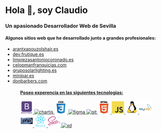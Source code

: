 <h1 align="left">Hola 👋, soy Claudio</h1>
<h3 align="left">Un apasionado Desarrollador Web de Sevilla</h3>

<h4 align="left">Algunos sitios web que he desarrollado junto a grandes profesionales:</h4>
<ul>
    <li><a href="https://arantxapouzolshair.es/" target="_blank" rel="noreferrer">arantxapouzolshair.es</li>
    <li><a href="https://dev.frutique.es/" target="_blank" rel="noreferrer">dev.frutique.es</li>
    <li><a href="http://limpiezasantoniocoronado.es/" target="_blank" rel="noreferrer">limpiezasantoniocoronado.es</li>
    <li><a href="https://celopmanfranquicias.com/" target="_blank" rel="noreferrer">celopmanfranquicias.com</li>
    <li><a href="https://gruposolarlighting.es/" target="_blank" rel="noreferrer">gruposolarlighting.es</li>
    <li><a href="https://minipar.es/" target="_blank" rel="noreferrer">minipar.es</li>
    <li><a href="https://donbarbers.com/" target="_blank" rel="noreferrer">donbarbers.com</li>
<ul>

<h4>Poseo experencia en las siguientes tecnologias:</h4>
<p> <img src="https://raw.githubusercontent.com/devicons/devicon/master/icons/bootstrap/bootstrap-plain-wordmark.svg" alt="bootstrap" width="40" height="40"/> <img src="https://www.chartjs.org/media/logo-title.svg" alt="chartjs" width="40" height="40"/> <img src="https://raw.githubusercontent.com/devicons/devicon/master/icons/css3/css3-original-wordmark.svg" alt="css3" width="40" height="40"/> <img src="https://www.vectorlogo.zone/logos/figma/figma-icon.svg" alt="figma" width="40" height="40"/> <img src="https://www.vectorlogo.zone/logos/git-scm/git-scm-icon.svg" alt="git" width="40" height="40"/> <img src="https://raw.githubusercontent.com/devicons/devicon/master/icons/html5/html5-original-wordmark.svg" alt="html5" width="40" height="40"/> <img src="https://raw.githubusercontent.com/devicons/devicon/master/icons/javascript/javascript-original.svg" alt="javascript" width="40" height="40"/> <img src="https://raw.githubusercontent.com/devicons/devicon/master/icons/linux/linux-original.svg" alt="linux" width="40" height="40"/> <img src="https://raw.githubusercontent.com/devicons/devicon/master/icons/mysql/mysql-original-wordmark.svg" alt="mysql" width="40" height="40"/> <img src="https://raw.githubusercontent.com/devicons/devicon/master/icons/php/php-original.svg" alt="php" width="40" height="40"/> <img src="https://raw.githubusercontent.com/devicons/devicon/master/icons/react/react-original-wordmark.svg" alt="react" width="40" height="40"/> <img src="https://raw.githubusercontent.com/devicons/devicon/master/icons/sass/sass-original.svg" alt="sass" width="40" height="40"/> <img src="https://cdn.worldvectorlogo.com/logos/adobe-xd.svg" alt="xd" width="40" height="40"/> </p>
